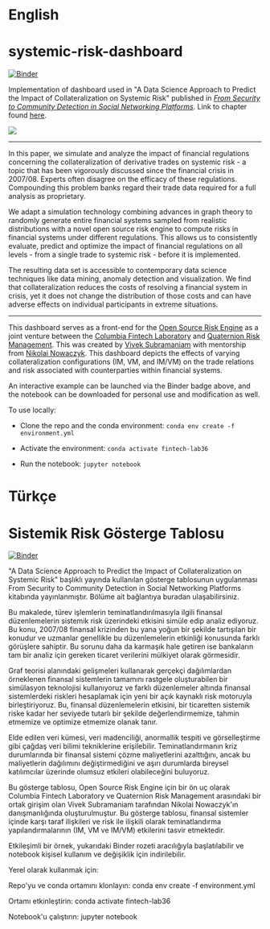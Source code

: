 # English
# systemic-risk-dashboard

[![Binder](https://mybinder.org/badge.svg)](https://mybinder.org/v2/gh/vsub21/systemic-risk-dashboard/master?filepath=systemic-risk-dashboard.ipynb)

Implementation of dashboard used in "A Data Science Approach to Predict the Impact of Collateralization on Systemic Risk" published in [*From Security to Community Detection in Social Networking Platforms*](https://www.springer.com/gp/book/9783030112851). Link to chapter found [here](http://www.bookmetrix.com/detail/chapter/6b880ca4-a6e4-467e-a3f4-6aec662b7513).

![](https://i.imgur.com/Z1JUT5q.gif)

---

In this paper, we simulate and analyze the impact of financial regulations concerning the collateralization of derivative trades on systemic risk - a topic that has been vigorously discussed since the financial crisis in 2007/08. Experts often disagree on the efficacy
of these regulations. Compounding this problem banks regard their trade data required for a full analysis as proprietary. 

We adapt a simulation technology combining advances in graph theory to randomly generate entire financial systems sampled from realistic distributions with a novel open source risk engine to compute risks in financial systems under different regulations. This allows us to consistently evaluate, predict and optimize the impact of financial regulations on all levels - from a single trade to systemic risk - before it is implemented.

The resulting data set is accessible to contemporary data science techniques like data mining, anomaly detection and visualization. We find that collateralization reduces the costs of resolving a financial system in crisis, yet it does not change the distribution of those costs and can have adverse effects on individual participants in extreme situations.
 
---

This dashboard serves as a front-end for the [Open Source Risk Engine](http://www.opensourcerisk.org/) as a joint venture between the [Columbia Fintech Laboratory](http://fintech.datascience.columbia.edu/) and [Quaternion Risk Management](https://www.quaternion.com/). This was created by [Vivek Subramaniam](https://github.com/vsub21) with mentorship from [Nikolai Nowaczyk](https://github.com/niknow). This dashboard depicts the effects of varying collateralization configurations (IM, VM, and IM/VM) on the trade relations and risk associated with counterparties within financial systems.

An interactive example can be launched via the Binder badge above, and the notebook can be downloaded for personal use and modification as well. 

To use locally:

* Clone the repo and the conda environment: ```conda env create -f environment.yml```

* Activate the environment: ```conda activate fintech-lab36```

* Run the notebook: ```jupyter notebook```

# Türkçe 
# Sistemik Risk Gösterge Tablosu
[![Binder](https://mybinder.org/badge.svg)](https://mybinder.org/v2/gh/vsub21/systemic-risk-dashboard/master?filepath=systemic-risk-dashboard.ipynb)


"A Data Science Approach to Predict the Impact of Collateralization on Systemic Risk" başlıklı yayında kullanılan gösterge tablosunun uygulanması From Security to Community Detection in Social Networking Platforms kitabında yayınlanmıştır. Bölüme ait bağlantıya buradan ulaşabilirsiniz.



Bu makalede, türev işlemlerin teminatlandırılmasıyla ilgili finansal düzenlemelerin sistemik risk üzerindeki etkisini simüle edip analiz ediyoruz. Bu konu, 2007/08 finansal krizinden bu yana yoğun bir şekilde tartışılan bir konudur ve uzmanlar genellikle bu düzenlemelerin etkinliği konusunda farklı görüşlere sahiptir. Bu sorunu daha da karmaşık hale getiren ise bankaların tam bir analiz için gereken ticaret verilerini mülkiyet olarak görmesidir.

Graf teorisi alanındaki gelişmeleri kullanarak gerçekçi dağılımlardan örneklenen finansal sistemlerin tamamını rastgele oluşturabilen bir simülasyon teknolojisi kullanıyoruz ve farklı düzenlemeler altında finansal sistemlerdeki riskleri hesaplamak için yeni bir açık kaynaklı risk motoruyla birleştiriyoruz. Bu, finansal düzenlemelerin etkisini, bir ticaretten sistemik riske kadar her seviyede tutarlı bir şekilde değerlendirmemize, tahmin etmemize ve optimize etmemize olanak tanır.

Elde edilen veri kümesi, veri madenciliği, anormallik tespiti ve görselleştirme gibi çağdaş veri bilimi tekniklerine erişilebilir. Teminatlandırmanın kriz durumlarında bir finansal sistemi çözme maliyetlerini azalttığını, ancak bu maliyetlerin dağılımını değiştirmediğini ve aşırı durumlarda bireysel katılımcılar üzerinde olumsuz etkileri olabileceğini buluyoruz.

Bu gösterge tablosu, Open Source Risk Engine için bir ön uç olarak Columbia Fintech Laboratory ve Quaternion Risk Management arasındaki bir ortak girişim olan Vivek Subramaniam tarafından Nikolai Nowaczyk'ın danışmanlığında oluşturulmuştur. Bu gösterge tablosu, finansal sistemler içinde karşı taraf ilişkileri ve risk ile ilişkili olarak teminatlandırma yapılandırmalarının (IM, VM ve IM/VM) etkilerini tasvir etmektedir.

Etkileşimli bir örnek, yukarıdaki Binder rozeti aracılığıyla başlatılabilir ve notebook kişisel kullanım ve değişiklik için indirilebilir.

Yerel olarak kullanmak için:

Repo'yu ve conda ortamını klonlayın: conda env create -f environment.yml

Ortamı etkinleştirin: conda activate fintech-lab36

Notebook'u çalıştırın: jupyter notebook

